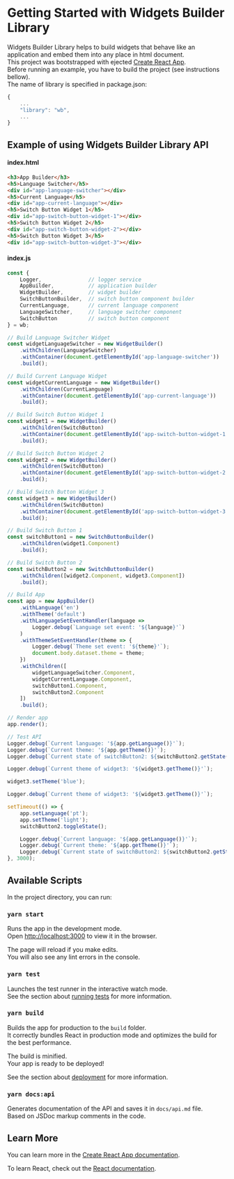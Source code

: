 # Getting Started with Widgets Builder Library
Widgets Builder Library helps to build widgets that behave like an application and embed them into any place in html document.\
This project was bootstrapped with ejected [Create React App](https://github.com/facebook/create-react-app).\
Before running an example, you have to build the project (see instructions bellow).\
The name of library is specified in package.json:
```javascript
{
    ...
    "library": "wb",
    ...
}
```

## Example of using Widgets Builder Library API
#### index.html
```html
<h3>App Builder</h3>
<h5>Language Switcher</h5>
<div id="app-language-switcher"></div>
<h5>Current Language</h5>
<div id="app-current-language"></div>
<h5>Switch Button Widget 1</h5>
<div id="app-switch-button-widget-1"></div>
<h5>Switch Button Widget 2</h5>
<div id="app-switch-button-widget-2"></div>
<h5>Switch Button Widget 3</h5>
<div id="app-switch-button-widget-3"></div>
```
#### index.js
```javascript
const {
    Logger,               // logger service
    AppBuilder,           // application builder
    WidgetBuilder,        // widget builder    
    SwitchButtonBuilder,  // switch button component builder
    CurrentLanguage,      // current language component
    LanguageSwitcher,     // language switcher component
    SwitchButton          // switch button component
} = wb;

// Build Language Switcher Widget
const widgetLanguageSwitcher = new WidgetBuilder()
    .withChildren(LanguageSwitcher)
    .withContainer(document.getElementById('app-language-switcher'))
    .build();

// Build Current Language Widget
const widgetCurrentLanguage = new WidgetBuilder()
    .withChildren(CurrentLanguage)
    .withContainer(document.getElementById('app-current-language'))
    .build();

// Build Switch Button Widget 1
const widget1 = new WidgetBuilder()
    .withChildren(SwitchButton)
    .withContainer(document.getElementById('app-switch-button-widget-1'))
    .build();

// Build Switch Button Widget 2
const widget2 = new WidgetBuilder()
    .withChildren(SwitchButton)
    .withContainer(document.getElementById('app-switch-button-widget-2'))
    .build();

// Build Switch Button Widget 3
const widget3 = new WidgetBuilder()
    .withChildren(SwitchButton)
    .withContainer(document.getElementById('app-switch-button-widget-3'))
    .build();

// Build Switch Button 1
const switchButton1 = new SwitchButtonBuilder()
    .withChildren(widget1.Component)
    .build();            

// Build Switch Button 2
const switchButton2 = new SwitchButtonBuilder()
    .withChildren([widget2.Component, widget3.Component])
    .build();

// Build App
const app = new AppBuilder()
    .withLanguage('en')
    .withTheme('default')
    .withLanguageSetEventHandler(language => 
        Logger.debug(`Language set event: '${language}'`)
    )
    .withThemeSetEventHandler(theme => {
        Logger.debug(`Theme set event: '${theme}'`);
        document.body.dataset.theme = theme;
    })
    .withChildren([
        widgetLanguageSwitcher.Component,
        widgetCurrentLanguage.Component,
        switchButton1.Component,
        switchButton2.Component
    ])
    .build();

// Render app
app.render();

// Test API
Logger.debug(`Current language: '${app.getLanguage()}'`);
Logger.debug(`Current theme: '${app.getTheme()}'`);
Logger.debug(`Current state of switchButton2: ${switchButton2.getState() ? 'on' : 'off'}`);

Logger.debug(`Current theme of widget3: '${widget3.getTheme()}'`);

widget3.setTheme('blue');

Logger.debug(`Current theme of widget3: '${widget3.getTheme()}'`);

setTimeout(() => {
    app.setLanguage('pt');
    app.setTheme('light');
    switchButton2.toggleState();

    Logger.debug(`Current language: '${app.getLanguage()}'`);
    Logger.debug(`Current theme: '${app.getTheme()}'`);
    Logger.debug(`Current state of switchButton2: ${switchButton2.getState() ? 'on': 'off'}`);
}, 3000);
```

## Available Scripts

In the project directory, you can run:

### `yarn start`

Runs the app in the development mode.\
Open [http://localhost:3000](http://localhost:3000) to view it in the browser.

The page will reload if you make edits.\
You will also see any lint errors in the console.

### `yarn test`

Launches the test runner in the interactive watch mode.\
See the section about [running tests](https://facebook.github.io/create-react-app/docs/running-tests) for more information.

### `yarn build`

Builds the app for production to the `build` folder.\
It correctly bundles React in production mode and optimizes the build for the best performance.

The build is minified.\
Your app is ready to be deployed!

See the section about [deployment](https://facebook.github.io/create-react-app/docs/deployment) for more information.

### `yarn docs:api`

Generates documentation of the API and saves it in `docs/api.md` file.\
Based on JSDoc markup comments in the code.

## Learn More

You can learn more in the [Create React App documentation](https://facebook.github.io/create-react-app/docs/getting-started).

To learn React, check out the [React documentation](https://reactjs.org/).

